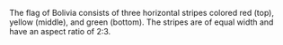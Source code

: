 The flag of Bolivia consists of three horizontal stripes colored red (top), yellow (middle), and green (bottom). The stripes are of equal width and have an aspect ratio of 2:3.